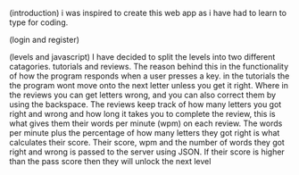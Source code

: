 (introduction) i was inspired to create this web app as i have had to learn to type for coding.

(login and register)

(levels and javascript)
I have decided to split the levels into two different catagories. tutorials and reviews. The reason behind this in the functionality of how the program responds when a user presses a key. in the tutorials the the program wont move onto the next letter unless you get it right. Where in the reviews you can get letters wrong, and you can also correct them by using the backspace. The reviews keep track of how many letters you got right and wrong and how long it takes you to complete the review, this is what gives them their words per minute (wpm) on each review. The words per minute plus the percentage of how many letters they got right is what calculates their score. Their score, wpm and the number of words they got right and wrong is passed to the server using JSON. If their score is higher than the pass score then they will unlock the next level
